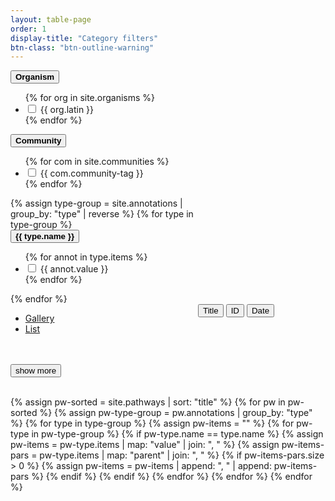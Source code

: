 ```yaml
---
layout: table-page
order: 1
display-title: "Category filters"
btn-class: "btn-outline-warning"
---
```

<div class="container">
  <div class="row">
    <div class="col-sm" id="checkboxes" style="max-width:300px;">
      <section class="facet">
      <div class="facet-header">
        <button type="button" class="btn btn-link facet-toggle" data-toggle="collapse" href="#organisms" aria-expanded="true" aria-controls="collapseExample">
        <strong class="facet-title">Organism</strong>
        </button>
      </div>
      <div class="facet-body collapse show" id="organisms">
        <ul class="facet-group">
          {% for org in site.organisms %}
            <li class="facet-group-item">
              <label class="form-check-label">
              <input class="form-check-input" type="checkbox" name="organisms" value="{{ org.latin }}">
              {{ org.latin }}
              </label>
            </li>
          {% endfor %}
        </ul>
      </div>
      <div class="facet-header">
        <button type="button" class="btn btn-link facet-toggle" data-toggle="collapse" href="#communities" aria-expanded="true" aria-controls="collapseExample">
        <strong class="facet-title">Community</strong>
        </button>
      </div>
      <div class="facet-body collapse" id="communities">
        <ul class="facet-group">
          {% for com in site.communities %}
            <li class="facet-group-item">
              <label class="form-check-label">
              <input class="form-check-input" type="checkbox" name="communities" value="{{ com.community-tag }}">
              {{ com.community-tag }}
              </label>
            </li>
          {% endfor %}
        </ul>
      </div>
      {% assign type-group = site.annotations | group_by: "type" | reverse %}
      {% for type in type-group %}
        <div class="facet-header">
          <button type="button" class="btn btn-link facet-toggle" data-toggle="collapse" href="#{{ type.name |downcase | replace:" ","_"}}" aria-expanded="true" aria-controls="collapseExample">
          <strong class="facet-title">{{ type.name }}</strong>
          </button>
        </div>
        <div class="facet-body collapse" id="{{ type.name |downcase | replace:" ","_"}}">
          <ul class="facet-group">
            {% for annot in type.items %}
              <li class="facet-group-item">
                <label class="form-check-label">
                <input class="form-check-input" type="checkbox" name="{{ type.name |downcase | replace:" ","_"}}" value="{{ annot.value }}">
                {{ annot.value }}
                </label>
              </li>
            {% endfor %}
          </ul>
        </div>
      {% endfor %}
      </section>
    </div> <!-- End checkboxes div -->
    <div class="col-sm" id="tabs">
      <ul class="nav nav-tabs" style="float:left;">
        <li class="nav-item">
          <a class="nav-link active" data-toggle="tab" href="#gallery">Gallery</a>
        </li>
        <li class="nav-item">
          <a class="nav-link" data-toggle="tab" href="#list">List</a>
        </li>
      </ul>
      <div id="sortable" style="margin-left:300px;"> 
      <button type="button" class="btn btn-sm btn-outline-secondary" onclick="sortTable(6)" title="Sort by title">Title <i class="fa fa-sort"></i></button>
      <button type="button" class="btn btn-sm btn-outline-secondary" onclick="sortTable(5)" title="Sort by ID">ID <i class="fa fa-sort"></i></button>
      <button type="button" class="btn btn-sm btn-outline-secondary" onclick="sortTable(9)" title="Sort by last edited date">Date <i class="fa fa-sort"></i></button>
      </div>
      <div class="tab-content"  style="clear:both;">
        <div class="tab-pane fade show active" id="gallery" role="tabpanel">
          <br/>
          <div class="row" id="pwcards">
            <!-- Add cards here -->
          </div>
          <br/>
          <input type="button" class="badge badge-secondary" id="cardsMore" value="show more" style="">
        </div>
        <div class="tab-pane fade" id="list" role="tabpanel">
          <br/>
          <ul id="pwlist" style="margin-left: 20px;">
            <!-- Add list here -->
          </ul>
        </div>
      </div> 
    </div> <!-- End tabs -->
  </div> <!-- End row -->
  <div class="col-sm" id="hidden-table">
    <div class="row">
      <div class="results">
      </div>
      <div class="table-responsive-sm">
        <table  class="table table-sm" id="myTable"> 
            <th style="display:none;">Organism<br /><input type="text" id="org" style="width:50px;" onkeyup="filterTable()"></th>
            <th style="display:none;">Communities<br /><input type="text" id="com" style="width:50px;" onkeyup="filterTable()"></th>
            <th style="display:none;">Pathway Terms<br /><input type="text" id="pwo" style="width:50px;" onkeyup="filterTable()"></th>
            <th style="display:none;">Disease Terms<br /><input type="text" id="dio" style="width:50px;" onkeyup="filterTable()"></th>
            <th style="display:none;">Cell Types<br /><input type="text" id="cto" style="width:50px;" onkeyup="filterTable()"></th>
            <th style="display:none;" >wpid</th>
            <th style="display:none;" >title</th>
            <th style="display:none;" >url</th>
            <th style="display:none;" >firstorg</th>
            <th style="display:none;" >lastedited</th>
            {% assign pw-sorted = site.pathways | sort: "title" %}
            {% for pw in pw-sorted %}
              {% assign pw-type-group = pw.annotations | group_by: "type" %}
              <tr>
                <td style="display:none;" title="{{ pw.organisms | join: ", "}}">{{ pw.organisms | join: ", "}}</td>
                <td style="display:none;" title="{{ pw.communities | join: ", "}}">{{ pw.communities | join: ", "}}</td>
                {% for type in type-group %}  
                  {% assign pw-items = "" %}
                  {% for pw-type in pw-type-group %}
                    {% if pw-type.name == type.name %}
                      {% assign pw-items = pw-type.items | map: "value" | join: ", " %}
                      {% assign pw-items-pars = pw-type.items | map: "parent" | join: ", " %}
                      {% if pw-items-pars.size > 0 %}
                        {% assign pw-items = pw-items | append: ", " | append: pw-items-pars %}
                      {% endif %}
                    {% endif %}
                  {% endfor %}
                  <td style="display:none;" title="{{ pw-items }}">
                    <div style="overflow: hidden; max-height: 50px; white-space: nowrap; text-overflow: ellipsis;">
                    {{ pw-items }}
                    </div>
                  </td>
                {% endfor %}
                <td style="display:none;" >{{ pw.wpid }}</td>
                <td style="display:none;" >{{ pw.title }}</td>
                <td style="display:none;" >{{ pw.url }}</td>
                <td style="display:none;" >{{ pw.organisms.first }}</td>
                <td style="display:none;" >{{ pw.last-edited }}</td> 
              </tr>
            {% endfor %}
        </table>
      </div>
    </div>
  </div> <!-- End hidden table -->
</div>

<script>
// TABLE FILTER
// Declare one-time variables
var sortDiv = document.getElementById("sortable");
var btnMore = $("#cardsMore");
var table = document.getElementById("myTable");
var tr = table.getElementsByTagName("tr");
var cardDiv = document.getElementById('pwcards');
var listDiv = document.getElementById('pwlist');
var fils = {
  'org':0,
  'com':1,
  'pwo':2,
  'dio':3,
  'cto':4
};
// Initialize states
btnMore.hide();
countVisibleRows();
// sortTable(6); // TOO SLOW PRIOR TO FILTERING

function countVisibleRows() {
  var rows = table.rows;
  var z = 0;
  var sort = true;
  for (var q = 1; q < rows.length; q++) {
    if (rows[q].style.display == ""){ //visible row
      z++;
      if (z > 200){ // SORT THRESHOLD
        sort = false;
        break;
      }
    }
  }
  if (sort){
    sortDiv.style.display = ''; 
  } else {
    sortDiv.style.display = 'none'; 
  }
}


function filterTable() {
  // Declare variables
  var activeFils, emptyFils, input, filSplit, td, i, j, txtValue, cardVars;
  activeFils = [];
  emptyFils = [];
  cardVars = {};
  cardVarsMore = [];
  cardDiv.innerHTML = "";
  listDiv.innerHTML = "";
  j = 0;
  btnMore.hide();

  // Define empty and active filter sets
  Object.keys(fils).forEach(key => {
    input = document.getElementById(key).value;
    if (input.length > 0){
      activeFils.push(key);
    } else {
      emptyFils.push(key);
    }
  });
 
  // Loop through all table rows  
  for (var i = 0; i < tr.length; i++) {
    // Loop through column filters
    if(activeFils.length == 0) {
      // Hide all if nothing selected 
      tr[i].style.display = "none";
    } else if (emptyFils.length > 0) {
      // Show all rows if an column filter is empty 
      tr[i].style.display = "";
    }
    // Loop through active column filters
    activeFils.forEach(key => {
      input = document.getElementById(key);
      filSplit = input.value.toUpperCase().split(", ");
      td = tr[i].getElementsByTagName("td")[fils[key]];
      if (td) {
        txtValue = td.textContent || td.innerText;
        tvSplit = txtValue.toUpperCase().trim().split(", ");
        // console.log(tvSplit);
        // console.log(filSplit);
        if (filSplit.filter(value => tvSplit.includes(value)).length > 0  //filter.indexOf(txtValue.toUpperCase()) !== -1  
        && tr[i].style.display != "none") {
          // Show those that match the filter and aren't already hidden
          tr[i].style.display = "";
        } else {
          // Hide those that don't match the filter
          tr[i].style.display = "none";
        }
      } 
    });
    if (tr[i].style.display == "" && i > 0){
      j++;
      cardVars = {};
      cardVars["wpid"] = tr[i].cells[5].innerText;
      cardVars["title"] = tr[i].cells[6].innerText;
      cardVars["url"] = tr[i].cells[7].innerText;
      cardVars["org"] = tr[i].cells[8].innerText;
      addList(cardVars);
      if(j <= 50){
        addCard(cardVars); //display "show more" button and store cards at i > 50
      } else {
        btnMore.show();
        cardVarsMore.push(cardVars);
      }
    }
    // console.log(tr[i]);
  }
  // console.log(cardVarsMore);
  countVisibleRows();
}

// Listen for organism checkboxes
var orgList = []
var interests = document.querySelectorAll("[name=organisms"); 
for (var index = 0; index < interests.length; index++) { 
    interests[index].addEventListener("change", function(evt){ 
        var checkbox = evt.target; 
        //console.log(checkbox.value + " changed to " + checkbox.checked); 
        orgList = $("input:checkbox[name=organisms]:checked").map(function(){return $(this).val()}).get();
        document.getElementById('org').value = orgList;
        filterTable();
    }); 
}
// Listen for community checkboxes
var comList = []
var interests = document.querySelectorAll("[name=communities"); 
for (var index = 0; index < interests.length; index++) { 
    interests[index].addEventListener("change", function(evt){ 
        var checkbox = evt.target; 
        //console.log(checkbox.value + " changed to " + checkbox.checked); 
        comList = $("input:checkbox[name=communities]:checked").map(function(){return $(this).val()}).get();
        document.getElementById('com').value = comList;
        filterTable();
    }); 
}
// Listen for Pathway Ontology checkboxes
var pwoList = []
var interests = document.querySelectorAll("[name=pathway_ontology"); 
for (var index = 0; index < interests.length; index++) { 
    interests[index].addEventListener("change", function(evt){ 
        var checkbox = evt.target; 
        //console.log(checkbox.value + " changed to " + checkbox.checked); 
        pwoList = $("input:checkbox[name=pathway_ontology]:checked").map(function(){return $(this).val()}).get();
        document.getElementById('pwo').value = pwoList;
        filterTable();
    }); 
}
// Listen for Disease checkboxes
var dioList = []
var interests = document.querySelectorAll("[name=disease_ontology"); 
for (var index = 0; index < interests.length; index++) { 
    interests[index].addEventListener("change", function(evt){ 
        var checkbox = evt.target; 
        //console.log(checkbox.value + " changed to " + checkbox.checked); 
        dioList = $("input:checkbox[name=disease_ontology]:checked").map(function(){return $(this).val()}).get();
        document.getElementById('dio').value = dioList;
        filterTable();
    }); 
}
// Listen for Pathway Ontology checkboxes
var ctoList = []
var interests = document.querySelectorAll("[name=cell_type_ontology"); 
for (var index = 0; index < interests.length; index++) { 
    interests[index].addEventListener("change", function(evt){ 
        var checkbox = evt.target; 
        //console.log(checkbox.value + " changed to " + checkbox.checked); 
        ctoList = $("input:checkbox[name=cell_type_ontology]:checked").map(function(){return $(this).val()}).get();
        document.getElementById('cto').value = ctoList;
        filterTable();
    }); 
}


// URL PARAMETERS
var orgList, comList, pwoList, dioList, ctoList;
var url_string = window.location.href;
var url = new URL(url_string);
if (url.searchParams.toString().length > 0){
  orgList = url.searchParams.get("Organism");
  comList = url.searchParams.get("Community");
  pwoList = url.searchParams.get("Pathway Ontology");
  dioList = url.searchParams.get("Disease Ontology");
  ctoList = url.searchParams.get("Cell Type Ontology");
} else {
  // Check org:human by default if no other parameters
  orgList = "Homo sapiens";
  comList = null;
  pwoList = null;
  dioList = null;
  ctoList = null;

}  
//console.log(orgList);

// CHECKBOXES
var event = document.createEvent("HTMLEvents");
event.initEvent('change', false, true);

if(null != orgList){
  document.getElementById("organisms").classList.add('show');
  document.getElementById("organisms").classList.remove('hide');  
orgList.split(",").forEach(key => {
  var checkbox = document.querySelectorAll(`input[type='checkbox'][name='organisms'][value=${CSS.escape(key)}]`)[0];
  checkbox.checked = true;
  checkbox.dispatchEvent(event);
});
} else {
  document.getElementById("organisms").classList.add('hide');
  document.getElementById("organisms").classList.remove('show');
}
if(null != comList){
  document.getElementById("communities").classList.add('show');
  document.getElementById("communities").classList.remove('hide'); 
comList.split(",").forEach(key => {
  var checkbox = document.querySelectorAll(`input[type='checkbox'][name='communities'][value=${CSS.escape(key)}]`)[0];
  checkbox.checked = true;
  checkbox.dispatchEvent(event);
});
} else {
  document.getElementById("communities").classList.add('hide');
  document.getElementById("communities").classList.remove('show');
}
if(null != pwoList){
  document.getElementById("pathway_ontology").classList.add('show');
  document.getElementById("pathway_ontology").classList.remove('hide'); 
pwoList.split(",").forEach(key => {
  var checkbox = document.querySelectorAll(`input[type='checkbox'][name='pathway_ontology'][value=${CSS.escape(key)}]`)[0];
  checkbox.checked = true;
  checkbox.dispatchEvent(event);
});
} else {
  document.getElementById("pathway_ontology").classList.add('hide');
  document.getElementById("pathway_ontology").classList.remove('show');
}
if(null != dioList){
  document.getElementById("disease_ontology").classList.add('show');
  document.getElementById("disease_ontology").classList.remove('hide'); 
dioList.split(",").forEach(key => {
  var checkbox = document.querySelectorAll(`input[type='checkbox'][name='disease_ontology'][value=${CSS.escape(key)}]`)[0];
  checkbox.checked = true;
  checkbox.dispatchEvent(event);
});
} else {
  document.getElementById("disease_ontology").classList.add('hide');
  document.getElementById("disease_ontology").classList.remove('show');
}
if(null != ctoList){
  document.getElementById("cell_type_ontology").classList.add('show');
  document.getElementById("cell_type_ontology").classList.remove('hide'); 
ctoList.split(",").forEach(key => {
  var checkbox = document.querySelectorAll(`input[type='checkbox'][name='cell_type_ontology'][value=${CSS.escape(key)}]`)[0];
  checkbox.checked = true;
  checkbox.dispatchEvent(event);
});
} else {
  document.getElementById("cell_type_ontology").classList.add('hide');
  document.getElementById("cell_type_ontology").classList.remove('show');
}

// function to add card
function addCard(c){
  cardDiv.innerHTML += '<div class="col-sm-auto">' +
    '<div class="card" style="width: 10rem;">' +
      '<a class="card-link" href="'+c["url"]+'">' +
        '<img class="card-img-top" src="/assets/img/'+c["wpid"]+'/'+c["wpid"]+'-thumb.png" alt="'+c["title"]+'>' +
        '<div class="card-body">' +
          '<p class="card-text">'+c["title"]+' <em>('+c["org"]+')</em></p>' +
  '</div></a></div></div>';
}
// function to add item to list
function addList(c){
  listDiv.innerHTML += '<li><a href="'+c["url"]+'">'+c["title"]+' <em>('+c["org"]+')</em></a></li>';
}

  btnMore.click(function (e) {
    e.preventDefault();
    btnMore.hide();
    var k=0;
    Object.values(cardVarsMore).forEach(val => {
      if(k <= 100){ // show 100 at a time
        addCard(val); 
        cardVarsMore.shift();
      } else {
        btnMore.show();
      }
      k++;
    });
  });

function sortTable(n) {
  var table, rows, switching, q ,r, x, y, shouldSwitch, dir, switchcount = 0;
  var visibleRows = [];
  table = document.getElementById("myTable");
  switching = true;
  dir = "asc";
  rows = table.rows;
  /* Collect visible rows (except the
  first, which contains table headers) */
  for (q = 1; q < rows.length; q++) {
    if (rows[q].style.display == ""){ //visible row
      visibleRows.push(q);
    }
  }
  while (switching) {
    switching = false;
    /* Loop through all VISIBLE table rows (+1) */
    for (r = 0; r < (visibleRows.length -1); r++){
      shouldSwitch = false;
      /* Get the two elements you want to compare,
      one from current row and one from the next: */
      x = rows[visibleRows[r]].getElementsByTagName("TD")[n];
      y = rows[visibleRows[r + 1]].getElementsByTagName("TD")[n];
      /* Check if the two rows should switch place,
      based on the direction, asc or desc: */
      if (dir == "asc") {
        if (n == 9){ // Date
          if (new Date(x.innerHTML) > new Date(y.innerHTML)) {
            shouldSwitch = true;
            break;
          }
        } else {
          if (x.innerHTML.toLowerCase() > y.innerHTML.toLowerCase()) {
            shouldSwitch = true;
            break;
          }
        }
      } else if (dir == "desc") {
        if (n == 9){ // Date
          if (new Date(x.innerHTML) < new Date(y.innerHTML)) {
            shouldSwitch = true;
            break;
          }
        } else {
          if (x.innerHTML.toLowerCase() < y.innerHTML.toLowerCase()) {
            shouldSwitch = true;
            break;
          }
        }
      }
    } // end for each row
    if (shouldSwitch) {
      rows[visibleRows[r]].parentNode.insertBefore(rows[visibleRows[r + 1]], rows[visibleRows[r]]);
      switching = true;
      switchcount ++;
      // recollect visible rows
      visibleRows = [];
      for (q = 1; q < rows.length; q++) {
        if (rows[q].style.display == ""){ //visible row
          visibleRows.push(q);
        }
      }
    } else {
      if (switchcount == 0 && dir == "asc") {
        dir = "desc";
        switching = true;
      }
    }
  } 
  filterTable()
}
</script>
